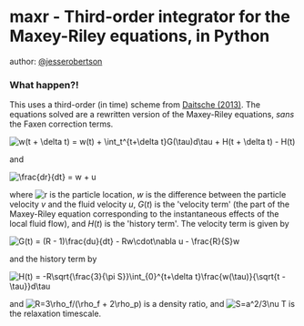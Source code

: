 # maxr - Third-order integrator for the Maxey-Riley equations, in Python

author: [@jesserobertson](http://twitter.com/jesserobertson)

### What happen?!

This uses a third-order (in time) scheme from [Daitsche (2013)](http://arxiv.org/pdf/1210.2576.pdf). 
The equations solved are a rewritten version of the Maxey-Riley equations, _sans_ the Faxen correction terms.

![$$ w(t + \delta t) = w(t) + \int_t^{t+\delta t}G(\tau)d\tau + H(t + \delta t) - H(t) $$](http://mathurl.com/pyoxoal.png)

and

![$$ \frac{dr}{dt} = w + u $$](http://mathurl.com/nqeyj8e.png)

where ![$r$](http://mathurl.com/375ggas) is the particle location, $w$ is the difference between the particle velocity $v$ and the fluid velocity $u$, $G(t)$ is the 'velocity term' (the part of the Maxey-Riley equation corresponding to the instantaneous effects of the local fluid flow), and $H(t)$ is the 'history term'. The velocity term is given by

![$$ G(t) = (R - 1)\frac{du}{dt} - Rw\cdot\nabla u - \frac{R}{S}w $$](http://mathurl.com/nnc8vhn.png)

and the history term by

![$$ H(t) = -R\sqrt{\frac{3}{\pi S}}\int_{0}^{t+\delta t}\frac{w(\tau)}{\sqrt{t - \tau}}d\tau $$](http://mathurl.com/pcox2xa.png)

and ![$R=3\rho_f/(\rho_f + 2\rho_p)$](http://mathurl.com/q3dkzm3) is a density ratio, and ![$S=a^2/3\nu T$](http://mathurl.com/qjbnj34) is the relaxation timescale.